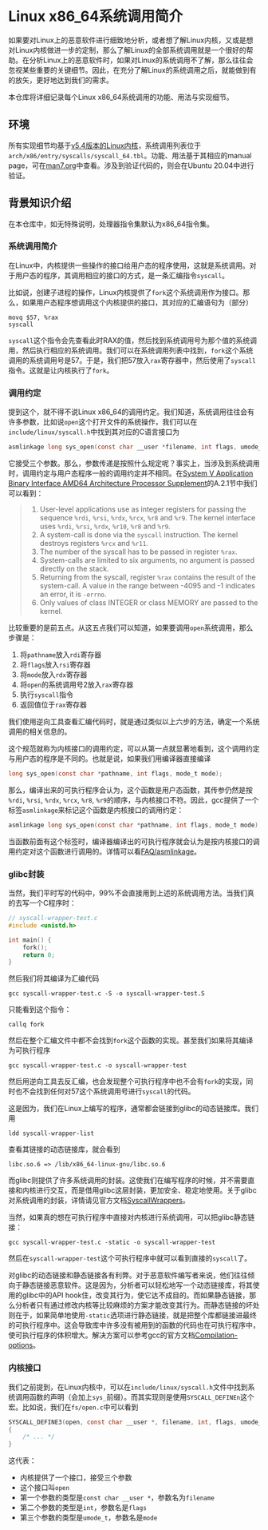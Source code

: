 # Linux x86_64系统调用简介

如果要对Linux上的恶意软件进行细致地分析，或者想了解Linux内核，又或是想对Linux内核做进一步的定制，那么了解Linux的全部系统调用就是一个很好的帮助。在分析Linux上的恶意软件时，如果对Linux的系统调用不了解，那么往往会忽视某些重要的关键细节。因此，在充分了解Linux的系统调用之后，就能做到有的放矢，更好地达到我们的需求。

本仓库将详细记录每个Linux x86_64系统调用的功能、用法与实现细节。

## 环境

所有实现细节均基于[v5.4版本的Linux内核](https://github.com/torvalds/linux/tree/v5.4)，系统调用列表位于`arch/x86/entry/syscalls/syscall_64.tbl`。功能、用法基于其相应的manual page，可在[man7.org](https://www.man7.org/linux/man-pages/)中查看。涉及到验证代码的，则会在Ubuntu 20.04中进行验证。

## 背景知识介绍

在本仓库中，如无特殊说明，处理器指令集默认为x86_64指令集。

### 系统调用简介

在Linux中，内核提供一些操作的接口给用户态的程序使用，这就是系统调用。对于用户态的程序，其调用相应的接口的方式，是一条汇编指令`syscall`。

比如说，创建子进程的操作，Linux内核提供了`fork`这个系统调用作为接口。那么，如果用户态程序想调用这个内核提供的接口，其对应的汇编语句为（部分）

```assembly
movq $57, %rax
syscall
```

`syscall`这个指令会先查看此时RAX的值，然后找到系统调用号为那个值的系统调用，然后执行相应的系统调用。我们可以在系统调用列表中找到，`fork`这个系统调用的系统调用号是57。于是，我们把57放入`rax`寄存器中，然后使用了`syscall`指令。这就是让内核执行了`fork`。

### 调用约定

提到这个，就不得不说Linux x86_64的调用约定。我们知道，系统调用往往会有许多参数，比如说`open`这个打开文件的系统操作，我们可以在`include/linux/syscall.h`中找到其对应的C语言接口为

```c
asmlinkage long sys_open(const char __user *filename, int flags, umode_t mode);
```

它接受三个参数。那么，参数传递是按照什么规定呢？事实上，当涉及到系统调用时，调用约定与用户态程序一般的调用约定并不相同。在[System V Application Binary Interface AMD64 Architecture Processor Supplement](https://gitlab.com/x86-psABIs/x86-64-ABI)的A.2.1节中我们可以看到：

> 1. User-level applications use as integer registers for passing the sequence `%rdi`, `%rsi`, `%rdx`, `%rcx`, `%r8` and `%r9`. The kernel interface uses `%rdi`, `%rsi`, `%rdx`, `%r10`, `%r8` and `%r9`.
> 2. A system-call is done via the `syscall` instruction. The kernel destroys registers `%rcx` and `%r11`.
> 3. The number of the syscall has to be passed in register `%rax`.
> 4. System-calls are limited to six arguments, no argument is passed directly on the stack.
> 5. Returning from the syscall, register `%rax` contains the result of the system-call. A value in the range between -4095 and -1 indicates an error, it is `-errno`.
> 6. Only values of class INTEGER or class MEMORY are passed to the kernel.

比较重要的是前五点。从这五点我们可以知道，如果要调用`open`系统调用，那么步骤是：

1. 将`pathname`放入`rdi`寄存器
2. 将`flags`放入`rsi`寄存器
3. 将`mode`放入`rdx`寄存器
4. 将`open`的系统调用号2放入`rax`寄存器
5. 执行`syscall`指令
6. 返回值位于`rax`寄存器

我们使用逆向工具查看汇编代码时，就是通过类似以上六步的方法，确定一个系统调用的相关信息的。

这个规范就称为内核接口的调用约定，可以从第一点就显著地看到，这个调用约定与用户态的程序是不同的。也就是说，如果我们用编译器直接编译

```c
long sys_open(const char *pathname, int flags, mode_t mode);
```

那么，编译出来的可执行程序会认为，这个函数是用户态函数，其传参仍然是按 `%rdi`, `%rsi`, `%rdx`, `%rcx`, `%r8`, `%r9`的顺序，与内核接口不符。因此，gcc提供了一个标签`asmlinkage`来标记这个函数是内核接口的调用约定：

```c
asmlinkage long sys_open(const char *pathname, int flags, mode_t mode);
```

当函数前面有这个标签时，编译器编译出的可执行程序就会认为是按内核接口的调用约定对这个函数进行调用的。详情可以看[FAQ/asmlinkage](https://kernelnewbies.org/FAQ/asmlinkage)。

### glibc封装

当然，我们平时写的代码中，99%不会直接用到上述的系统调用方法。当我们真的去写一个C程序时：

```c
// syscall-wrapper-test.c
#include <unistd.h>

int main() {
    fork();
    return 0;
}
```

然后我们将其编译为汇编代码

```shell
gcc syscall-wrapper-test.c -S -o syscall-wrapper-test.S
```

只能看到这个指令：

```assembly
callq fork
```

然后在整个汇编文件中都不会找到`fork`这个函数的实现。甚至我们如果将其编译为可执行程序

```shell
gcc syscall-wrapper-test.c -o syscall-wrapper-test
```

然后用逆向工具去反汇编，也会发现整个可执行程序中也不会有`fork`的实现，同时也不会找到任何对57这个系统调用号进行`syscall`的代码。

这是因为，我们在Linux上编写的程序，通常都会链接到glibc的动态链接库。我们用

```shell
ldd syscall-wrapper-list
```

查看其链接的动态链接库，就会看到

```
libc.so.6 => /lib/x86_64-linux-gnu/libc.so.6
```

而glibc则提供了许多系统调用的封装。这使我们在编写程序的时候，并不需要直接和内核进行交互，而是借用glibc这层封装，更加安全、稳定地使用。关于glibc对系统调用的封装，详情请见官方文档[SyscallWrappers](https://sourceware.org/glibc/wiki/SyscallWrappers)。

当然，如果真的想在可执行程序中直接对内核进行系统调用，可以把glibc静态链接：

```shell
gcc syscall-wrapper-test.c -static -o syscall-wrapper-test
```

然后在`syscall-wrapper-test`这个可执行程序中就可以看到直接的`syscall`了。

对glibc的动态链接和静态链接各有利弊。对于恶意软件编写者来说，他们往往倾向于静态链接恶意软件。这是因为，分析者可以轻松地写一个动态链接库，将其使用的glibc中的API hook住，改变其行为，使它达不成目的。而如果静态链接，那么分析者只有通过修改内核等比较麻烦的方案才能改变其行为。而静态链接的坏处则在于，如果简单地使用`-static`选项进行静态链接，就是把整个库都链接进最终的可执行程序中。这会导致库中许多没有被用到的函数的代码也在可执行程序中，使可执行程序的体积增大。解决方案可以参考gcc的官方文档[Compilation-options](https://gcc.gnu.org/onlinedocs/gnat_ugn/Compilation-options.html)。

### 内核接口

我们之前提到，在Linux内核中，可以在`include/linux/syscall.h`文件中找到系统调用函数的声明（会加上`sys_`前缀）。而其实现则是使用`SYSCALL_DEFINEn`这个宏。比如说，我们在`fs/open.c`中可以看到

```c
SYSCALL_DEFINE3(open, const char __user *, filename, int, flags, umode_t, mode)
{
	/* ... */
}
```

这代表：

* 内核提供了一个接口，接受三个参数
* 这个接口叫`open`
* 第一个参数的类型是`const char __user *`，参数名为`filename`
* 第二个参数的类型是`int`，参数名是`flags`
* 第三个参数的类型是`umode_t`，参数名是`mode`